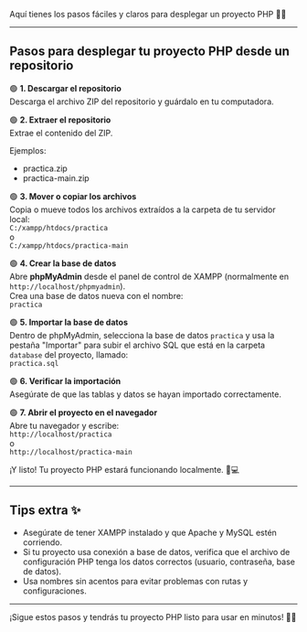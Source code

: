 Aquí tienes los pasos fáciles y claros para desplegar un proyecto PHP 🎉🚀

---

## Pasos para desplegar tu proyecto PHP desde un repositorio

🟢 **1. Descargar el repositorio**  
Descarga el archivo ZIP del repositorio y guárdalo en tu computadora.  


🟢 **2. Extraer el repositorio**  
Extrae el contenido del ZIP.

Ejemplos:  
- practica.zip  
- practica-main.zip  

🟢 **3. Mover o copiar los archivos**  
Copia o mueve todos los archivos extraídos a la carpeta de tu servidor local:  
`C:/xampp/htdocs/practica`  
o  
`C:/xampp/htdocs/practica-main`  

🟢 **4. Crear la base de datos**  
Abre **phpMyAdmin** desde el panel de control de XAMPP (normalmente en `http://localhost/phpmyadmin`).  
Crea una base de datos nueva con el nombre:  
`practica`  

🟢 **5. Importar la base de datos**  
Dentro de phpMyAdmin, selecciona la base de datos `practica` y usa la pestaña "Importar" para subir el archivo SQL que está en la carpeta `database` del proyecto, llamado:  
`practica.sql`  

🟢 **6. Verificar la importación**  
Asegúrate de que las tablas y datos se hayan importado correctamente.

🟢 **7. Abrir el proyecto en el navegador**  
Abre tu navegador y escribe:  
`http://localhost/practica`  
o  
`http://localhost/practica-main`  

¡Y listo! Tu proyecto PHP estará funcionando localmente. 🎉💻

---

## Tips extra ✨  
- Asegúrate de tener XAMPP instalado y que Apache y MySQL estén corriendo.  
- Si tu proyecto usa conexión a base de datos, verifica que el archivo de configuración PHP tenga los datos correctos (usuario, contraseña, base de datos).  
- Usa nombres sin acentos para evitar problemas con rutas y configuraciones.

---

¡Sigue estos pasos y tendrás tu proyecto PHP listo para usar en minutos! 🚀😊
